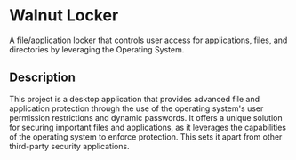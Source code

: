 # Walnut Locker
A file/application locker that controls user access for applications, files, and directories by leveraging the Operating System.

## Description
This project is a desktop application that provides advanced file and application protection through the use of the operating system's user permission restrictions and dynamic passwords. It offers a unique solution for securing important files and applications, as it leverages the capabilities of the operating system to enforce protection. This sets it apart from other third-party security applications.

